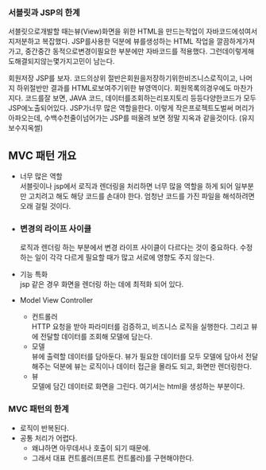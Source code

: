 ### 서블릿과 JSP의 한계
서블릿으로개발할 때는뷰(View)화면을 위한 HTML을 만드는작업이 자바코드에섞여서 지저분하고
복잡했다.
JSP를사용한 덕분에 뷰를생성하는 HTML 작업을 깔끔하게가져가고, 중간중간 동적으로변경이필요한
부분에만 자바코드를 적용했다. 그런데이렇게해도해결되지않는몇가지고민이 남는다.

회원저장 JSP를 보자. 코드의상위 절반은회원을저장하기위한비즈니스로직이고, 나머지 하위절반만
결과를 HTML로보여주기위한 뷰영역이다. 회원목록의경우에도 마찬가지다.
코드를잘 보면, JAVA 코드, 데이터를조회하는리포지토리 등등다양한코드가 모두 JSP에노출되어있다.
JSP가너무 많은 역할을한다. 이렇게 작은프로젝트도벌써 머리가아파오는데, 수백수천줄이넘어가는
JSP를 떠올려 보면 정말 지옥과 같을것이다. (유지보수지옥썰)

## MVC 패턴  개요
- 너무 많은 역할\
서블릿이나 jsp에서 로직과 렌더링을 처리하면 너무 많을 역할을 하게 되어 일부분만 고치려고 해도 해당 코드를 손대야 한다.
엄청난 코드를 가진 파일을 해석하려면 오래 걸릴 것이다.

- ### 변경의 라이프 사이클
  로직과 렌더링 하는 부분에서 변경 라이프 사이클이 다르다는 것이 중요하다. 수정하는 일이 각각 다르게 필요할 때가 많고 서로에 영향도 주지 않는다.


- 기능 특화\
jsp 같은 경우 화면을 렌더링 하는 데에 최적화 되어 있다.


- Model View Controller
  - 컨트롤러\
    HTTP 요청을 받아 파라미터를 검증하고, 비즈니스 로직을 실행한다. 그리고 뷰에 전달할 데이터를 조회해 모델에 담는다.
  - 모델\
    뷰에 출력할 데이터를 담아둔다. 뷰가 필요한 데이터를 모두 모델에 담아서 전달해주는 덕분에 뷰는 로직이나 데이터 접근을 몰라도 되고, 화면만 렌더링한다.
  - 뷰\
    모델에 담긴 데이터로 화면을 그린다. 여기서는 html을 생성하는 부분이다.

### MVC 패턴의 한계
- 로직이 반복된다.
- 공통 처리가 어렵다.
  - 왜냐하면 아무데서나 호출이 되기 때문에.
  - 그래서 대표 컨트롤러(프론트 컨트롤러)를 구현해야한다.